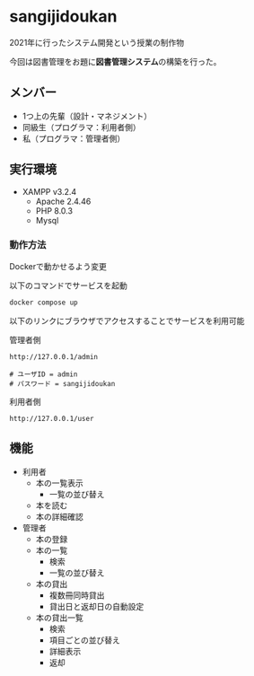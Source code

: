 # sangijidoukan

2021年に行ったシステム開発という授業の制作物

今回は図書管理をお題に**図書管理システム**の構築を行った。

## メンバー

- 1つ上の先輩（設計・マネジメント）
- 同級生（プログラマ：利用者側）
- 私（プログラマ：管理者側）

## 実行環境

- XAMPP v3.2.4
  - Apache 2.4.46
  - PHP 8.0.3
  - Mysql

### 動作方法

Dockerで動かせるよう変更

以下のコマンドでサービスを起動

```sh
docker compose up
```

以下のリンクにブラウザでアクセスすることでサービスを利用可能

管理者側

```
http://127.0.0.1/admin

# ユーザID = admin 
# パスワード = sangijidoukan
```

利用者側

```
http://127.0.0.1/user
```

## 機能

- 利用者
  - 本の一覧表示
    - 一覧の並び替え
  - 本を読む
  - 本の詳細確認
- 管理者
  - 本の登録
  - 本の一覧
    - 検索
    - 一覧の並び替え
  - 本の貸出
    - 複数冊同時貸出
    - 貸出日と返却日の自動設定
  - 本の貸出一覧
    - 検索
    - 項目ごとの並び替え
    - 詳細表示
    - 返却

